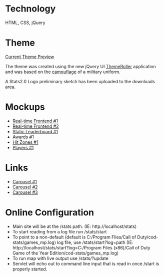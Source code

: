 # Technology #
HTML, CSS, jQuery

# Theme #
[Current Theme Preview](http://jqueryui.com/themeroller/#ffDefault=Verdana%2C+Arial%2C+sans-serif&fwDefault=normal&fsDefault=1.1em&cornerRadius=4px&bgColorHeader=816551&bgTextureHeader=05_inset_soft.png&bgImgOpacityHeader=40&borderColorHeader=372B13&fcHeader=E9E6DB&iconColorHeader=E9E6DB&bgColorContent=c9c1a6&bgTextureContent=03_highlight_soft.png&bgImgOpacityContent=100&borderColorContent=372B13&fcContent=372B13&iconColorContent=372B13&bgColorDefault=3B4A2B&bgTextureDefault=02_glass.png&bgImgOpacityDefault=40&borderColorDefault=38563a&fcDefault=E9E6DB&iconColorDefault=E9E6DB&bgColorHover=38563a&bgTextureHover=02_glass.png&bgImgOpacityHover=50&borderColorHover=3B4A2B&fcHover=E9E6DB&iconColorHover=E9E6DB&bgColorActive=E7E1D3&bgTextureActive=02_glass.png&bgImgOpacityActive=40&borderColorActive=372B13&fcActive=372B13&iconColorActive=372B13&bgColorHighlight=e1dac7&bgTextureHighlight=06_inset_hard.png&bgImgOpacityHighlight=55&borderColorHighlight=3B4A2B&fcHighlight=3B4A2B&iconColorHighlight=3B4A2B&bgColorError=e1dac7&bgTextureError=06_inset_hard.png&bgImgOpacityError=45&borderColorError=9e0505&fcError=9e0505&iconColorError=9e0505&bgColorOverlay=372B13&bgTextureOverlay=23_fine_grain.png&bgImgOpacityOverlay=40&opacityOverlay=60&bgColorShadow=000000&bgTextureShadow=03_highlight_soft.png&bgImgOpacityShadow=50&opacityShadow=40&thicknessShadow=1px&offsetTopShadow=2px&offsetLeftShadow=2px&cornerRadiusShadow=4px)

The theme was created using the new jQuery UI [ThemeRoller](http://jqueryui.com/themeroller) application and was based on the [camouflage](http://img4.imageshack.us/img4/4048/camo600.jpg) of a military uniform.

A Stats2.0 Logo preliminary sketch has been uploaded to the downloads area.

# Mockups #

  * [Real-time Frontend #1](http://img23.imageshack.us/img23/9819/frontend1v.png)
  * [Real-time Frontend #2](http://img26.imageshack.us/img26/2326/frontend2.png)
  * [Static Leaderboard #1](http://img27.imageshack.us/img27/1953/leaderboard1.png)
  * [Awards #1](http://img261.imageshack.us/img261/714/awards1.png)
  * [Hit Zones #1](http://img37.imageshack.us/img37/5152/hitzones1.png)
  * [Players #1](http://img261.imageshack.us/img261/4664/players1.png)

# Links #

  * [Carousel #1](http://www.gmarwaha.com/jquery/jcarousellite/)
  * [Carousel #2](http://www.agilecarousel.com/examples/full_example/carousel.html)
  * [Carousel #3](http://sroucheray.org/demo/jquery-infinite-carousel/)

# Online Configuration #

  * Main site will be at the /stats path.  (IE: http://localhost/stats)
  * To start reading from a log file run /stats/start
  * To point to a non-default (default is C:/Program Files/Call of Duty/cod-stats/games\_mp.log) log file, use /stats/start?log=path (IE: http://localhost/stats/start?log=C:/Program Files (x86)/Call of Duty Game of the Year Edition/cod-stats/games\_mp.log)
  * To run map with live output use /stats/?update
  * Servlet will echo out to command line input that is read in once /start is properly started.